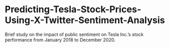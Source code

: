 # Predicting-Tesla-Stock-Prices-Using-X-Twitter-Sentiment-Analysis
Brief study on the impact of public sentiment on Tesla Inc.’s stock performance from January 2018 to December 2020.
